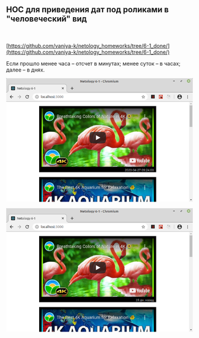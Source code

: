 ## HOC для приведения дат под роликами в "человеческий" вид
\
\
[https://github.com/vaniya-k/netology_homeworks/tree/6-1_done/](https://github.com/vaniya-k/netology_homeworks/tree/6-1_done/)

Если прошло менее часа &ndash; отсчет в минутах; менее суток &ndash; в часах; далее &ndash; в днях.

![Before](01.png)

![After](02.png)
